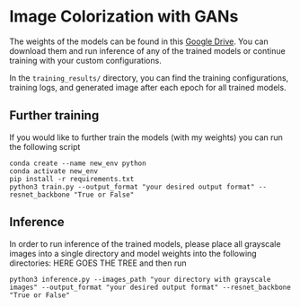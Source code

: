 # Image Colorization with GANs

The weights of the models can be found in this [Google Drive](https://drive.google.com/drive/folders/1YVphPHLabR7TWE0o9wqoc0BmM7OPSfSN?usp=share_link). You can download them and run inference of any of the trained models or continue training with your custom configurations.

In the `training_results/` directory, you can find the training configurations, training logs, and generated image after each epoch for all trained models. 

## Further training
If you would like to further train the models (with my weights) you can run the following script
```
conda create --name new_env python
conda activate new_env
pip install -r requirements.txt
python3 train.py --output_format "your desired output format" --resnet_backbone "True or False"
```

## Inference
In order to run inference of the trained models, please place all grayscale images into a single directory and model weights into the following directories:
HERE GOES THE TREE
and then run
```
python3 inference.py --images_path "your directory with grayscale images" --output_format "your desired output format" --resnet_backbone "True or False"
```
